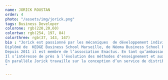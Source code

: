 ```yaml
---
name: JORICK ROUSTAN
order: 4
photo: "/assets/img/jorick.png"
tags: Business Developer
colorone: rgb(220,20,60)
colortwo: rgb(254, 197, 84)
colorthree: rgb(37, 143, 147)
bio : "Jorick est passionné par les mécaniques  de développement individuel et collectif  et apprécie de s’étonner continuellement de la richesse des diversités sociales.<br><br>
Diplômé de  KEDGE Business School Marseille, de Néoma Business School Paris et fort de son expérience en fonctions commerciales chez Coca-Cola et The Walt Disney Company, Jorick s'attèle aujourd’hui à la vulgarisation des concepts managériaux.<br><br>
Depuis 2011 il est membre de l’association Enactus. En tant qu’ambassadeur d’Enactus Marseille, il a participé à la pérennisation de trois projets solidaires et son équipe a remporté le grand prix d’entrepreneuriat lors de la compétition nationale organisée par l’association.<br><br>
Il s’intéresse de près à l’évolution des méthodes d'enseignement et aux processus de transfert de compétences.<br><br>
En parallèle Jorick travaille sur la conception d’un service de distribution de contenus médiatiques  sportifs et artistiques.
"

---
```

